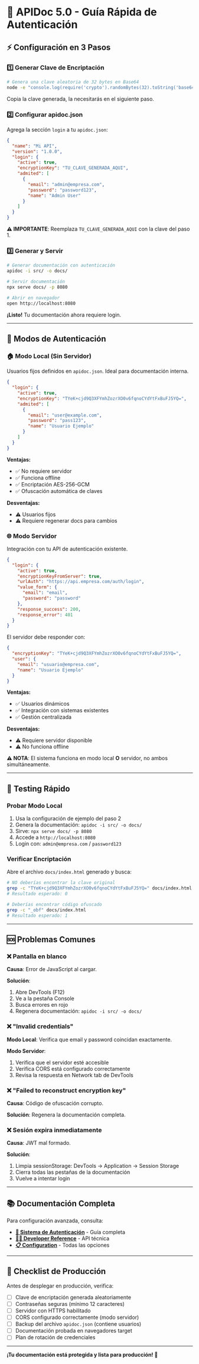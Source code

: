 # 🚀 APIDoc 5.0 - Guía Rápida de Autenticación

## ⚡ Configuración en 3 Pasos

### 1️⃣ Generar Clave de Encriptación

```bash
# Genera una clave aleatoria de 32 bytes en Base64
node -e "console.log(require('crypto').randomBytes(32).toString('base64'))"
```

Copia la clave generada, la necesitarás en el siguiente paso.

### 2️⃣ Configurar apidoc.json

Agrega la sección `login` a tu `apidoc.json`:

```json
{
  "name": "Mi API",
  "version": "1.0.0",
  "login": {
    "active": true,
    "encryptionKey": "TU_CLAVE_GENERADA_AQUI",
    "admited": [
      {
        "email": "admin@empresa.com",
        "password": "password123",
        "name": "Admin User"
      }
    ]
  }
}
```

**⚠️ IMPORTANTE**: Reemplaza `TU_CLAVE_GENERADA_AQUI` con la clave del paso 1.

### 3️⃣ Generar y Servir

```bash
# Generar documentación con autenticación
apidoc -i src/ -o docs/

# Servir documentación
npx serve docs/ -p 8080

# Abrir en navegador
open http://localhost:8080
```

**¡Listo!** Tu documentación ahora requiere login.

---

## 🔐 Modos de Autenticación

### 🏠 Modo Local (Sin Servidor)

Usuarios fijos definidos en `apidoc.json`. Ideal para documentación interna.

```json
{
  "login": {
    "active": true,
    "encryptionKey": "TYeK+cjd9Q3XFYmhZozrXO0v6fqnoCYdYtFxBuFJ5YQ=",
    "admited": [
      {
        "email": "user@example.com",
        "password": "pass123",
        "name": "Usuario Ejemplo"
      }
    ]
  }
}
```

**Ventajas:**
- ✅ No requiere servidor
- ✅ Funciona offline
- ✅ Encriptación AES-256-GCM
- ✅ Ofuscación automática de claves

**Desventajas:**
- ⚠️ Usuarios fijos
- ⚠️ Requiere regenerar docs para cambios

### 🌐 Modo Servidor

Integración con tu API de autenticación existente.

```json
{
  "login": {
    "active": true,
    "encryptionKeyFromServer": true,
    "urlAuth": "https://api.empresa.com/auth/login",
    "value_form": {
      "email": "email",
      "password": "password"
    },
    "response_success": 200,
    "response_error": 401
  }
}
```

El servidor debe responder con:

```json
{
  "encryptionKey": "TYeK+cjd9Q3XFYmhZozrXO0v6fqnoCYdYtFxBuFJ5YQ=",
  "user": {
    "email": "usuario@empresa.com",
    "name": "Usuario Ejemplo"
  }
}
```

**Ventajas:**
- ✅ Usuarios dinámicos
- ✅ Integración con sistemas existentes
- ✅ Gestión centralizada

**Desventajas:**
- ⚠️ Requiere servidor disponible
- ⚠️ No funciona offline

**⚠️ NOTA**: El sistema funciona en modo local **O** servidor, no ambos simultáneamente.

---

## 🧪 Testing Rápido

### Probar Modo Local

1. Usa la configuración de ejemplo del paso 2
2. Genera la documentación: `apidoc -i src/ -o docs/`
3. Sirve: `npx serve docs/ -p 8080`
4. Accede a `http://localhost:8080`
5. Login con: `admin@empresa.com` / `password123`

### Verificar Encriptación

Abre el archivo `docs/index.html` generado y busca:

```bash
# NO deberías encontrar la clave original
grep -c "TYeK+cjd9Q3XFYmhZozrXO0v6fqnoCYdYtFxBuFJ5YQ=" docs/index.html
# Resultado esperado: 0

# Deberías encontrar código ofuscado
grep -c "_obf" docs/index.html
# Resultado esperado: 1
```

---

## 🆘 Problemas Comunes

### ❌ Pantalla en blanco

**Causa**: Error de JavaScript al cargar.

**Solución**:
1. Abre DevTools (F12)
2. Ve a la pestaña Console
3. Busca errores en rojo
4. Regenera documentación: `apidoc -i src/ -o docs/`

### ❌ "Invalid credentials"

**Modo Local**: Verifica que email y password coincidan exactamente.

**Modo Servidor**:
1. Verifica que el servidor esté accesible
2. Verifica CORS está configurado correctamente
3. Revisa la respuesta en Network tab de DevTools

### ❌ "Failed to reconstruct encryption key"

**Causa**: Código de ofuscación corrupto.

**Solución**: Regenera la documentación completa.

### ❌ Sesión expira inmediatamente

**Causa**: JWT mal formado.

**Solución**:
1. Limpia sessionStorage: DevTools → Application → Session Storage
2. Cierra todas las pestañas de la documentación
3. Vuelve a intentar login

---

## 📚 Documentación Completa

Para configuración avanzada, consulta:

- **[🔐 Sistema de Autenticación](./12-authentication.md)** - Guía completa
- **[👨‍💻 Developer Reference](./14-auth-developer.md)** - API técnica
- **[📋 Configuration](./01-configuration.md)** - Todas las opciones

---

## 🎯 Checklist de Producción

Antes de desplegar en producción, verifica:

- [ ] Clave de encriptación generada aleatoriamente
- [ ] Contraseñas seguras (mínimo 12 caracteres)
- [ ] Servidor con HTTPS habilitado
- [ ] CORS configurado correctamente (modo servidor)
- [ ] Backup del archivo `apidoc.json` (contiene usuarios)
- [ ] Documentación probada en navegadores target
- [ ] Plan de rotación de credenciales

---

**¡Tu documentación está protegida y lista para producción! 🎉**
